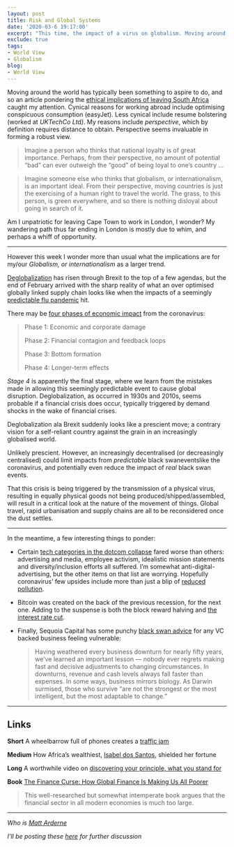 ```yaml
---
layout: post
title: Risk and Global Systems
date: '2020-03-6 19:17:00'
excerpt: "This time, the impact of a virus on globalism. Moving around the world has typically been something to aspire to do, and so an article pondering the ethical implications of leaving South Africa. caught my attention. Cynical reasons for working abroad include optimising conspicuous consumption (easyJet). Less cynical include resume bolstering (worked at _UKTechCo Ltd)_. "
exclude: true
tags:
- World View
- Globalism
blog:
- World View
---
```


Moving around the world has typically been something to aspire to do, and so an article pondering the [ethical implications of leaving South Africa](https://www.dailymaverick.co.za/opinionista/2020-02-04-should-i-stay-or-should-i-go-the-drivers-behind-emigration/) caught my attention. Cynical reasons for working abroad include optimising conspicuous consumption (easyJet). Less cynical include resume bolstering (worked at _UKTechCo Ltd)_. My reasons include _perspective_, which by definition requires distance to obtain. Perspective seems invaluable in forming a robust view.

> Imagine a person who thinks that national loyalty is of great importance. Perhaps, from their perspective, no amount of potential “bad” can ever outweigh the “good” of being loyal to one’s country …

> Imagine someone else who thinks that globalism, or internationalism, is an important ideal. From their perspective, moving countries is just the exercising of a human right to travel the world. The grass, to this person, is green everywhere, and so there is nothing disloyal about going in search of it.

Am I unpatriotic for leaving Cape Town to work in London, I wonder? My wandering path thus far ending in London is mostly due to whim, and perhaps a whiff of opportunity.

<div>

* * *

</div>

However this week I wonder more than usual what the implications are for my/our _Globalism, or internationalism_ as a larger trend.

[Deglobalization](https://en.wikipedia.org/wiki/Deglobalization) has risen through Brexit to the top of a few agendas, but the end of February arrived with the sharp reality of what an over optimised globally linked supply chain looks like when the impacts of a seemingly [predictable flu pandemic](https://www.scientificamerican.com/article/next-influenza-pandemic/) hit.

There may be [four phases of economic impact](https://www.bloomberg.com/opinion/articles/2020-02-28/coronavirus-economic-impacts-must-run-through-four-stages) from the coronavirus:

> Phase 1: Economic and corporate damage
> 
> Phase 2: Financial contagion and feedback loops
> 
> Phase 3: Bottom formation
> 
> Phase 4: Longer-term effects

_Stage 4_ is apparently the final stage, where we learn from the mistakes made in allowing this seemingly predictable event to cause global disruption. Deglobalization, as occurred in 1930s and 2010s, seems probable if a financial crisis does occur, typically triggered by demand shocks in the wake of financial crises.

Deglobalization ala Brexit suddenly looks like a prescient move; a contrary vision for a self-reliant country against the grain in an increasingly globalised world.

Unlikely prescient. However, an increasingly decentralised (or decreasingly centralised) could limit impacts from _predictable_ black swaneventslike the coronavirus, and potentially even reduce the impact of _real_ black swan events.

That this crisis is being triggered by the transmission of a physical virus, resulting in equally physical goods not being produced/shipped/assembled, will result in a critical look at the nature of the movement of things. Global travel, rapid urbanisation and supply chains are all to be reconsidered once the dust settles.

<div>

* * *

</div>

In the meantime, a few interesting things to ponder:

*   Certain [tech categories in the dotcom collapse](https://www.axios.com/tech-cant-remember-what-to-do-in-a-down-market-ca1e8750-f9f9-4461-97c4-710b9de0e9cc.html) fared worse than others: advertising and media, employee activism, idealistic mission statements and diversity/inclusion efforts all suffered. I’m somewhat anti-digital-advertising, but the other items on that list are worrying. Hopefully coronavirus’ few upsides include more than just a blip of [reduced pollution](https://www.bloomberg.com/news/articles/2020-03-01/air-pollution-vanishes-across-china-s-industrial-heartland).

*   Bitcoin was created on the back of the previous recession, for the next one. Adding to the suspense is both the block reward halving and [the interest rate cut](https://offthechain.substack.com/p/the-federal-reserve-is-running-a).

*   Finally, Sequoia Capital has some punchy [black swan advice](https://medium.com/sequoia-capital/coronavirus-the-black-swan-of-2020-7c72bdeb9753) for any VC backed business feeling vulnerable:

    > Having weathered every business downturn for nearly fifty years, we’ve learned an important lesson — nobody ever regrets making fast and decisive adjustments to changing circumstances. In downturns, revenue and cash levels always fall faster than expenses. In some ways, business mirrors biology. As Darwin surmised, those who survive “are not the strongest or the most intelligent, but the most adaptable to change.”

<div>

* * *

</div>

## Links

**Short** A wheelbarrow full of phones creates a [traffic jam](http://www.simonweckert.com/googlemapshacks.html)

**Medium** How Africa’s wealthiest, [Isabel dos Santos](https://www.icij.org/investigations/luanda-leaks/western-advisers-helped-an-autocrats-daughter-amass-and-shield-a-fortune/), shielded her fortune

**Long** A worthwhile video on [discovering your principle, what you stand for](https://vimeo.com/36579366)

**Book** [The Finance Curse: How Global Finance Is Making Us All Poorer](https://www.foreignaffairs.com/reviews/capsule-review/2019-12-10/finance-curse-how-global-finance-making-us-all-poorer)

> This well-researched but somewhat intemperate book argues that the financial sector in all modern economies is much too large.

<div>

* * *

</div>

_Who is [Matt Arderne](https://rdrn.dev/)_

_I’ll be posting these [here](https://www.linkedin.com/in/m-ard/detail/recent-activity/shares/) for further discussion_